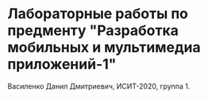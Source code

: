 # Лабораторные работы по предменту "Разработка мобильных и мультимедиа приложений-1"
Василенко Данил Дмитриевич, ИСИТ-2020, группа 1. 


